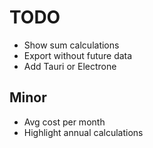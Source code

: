 TODO
====

- Show sum calculations
- Export without future data
- Add Tauri or Electrone


## Minor

- Avg cost per month
- Highlight annual calculations
